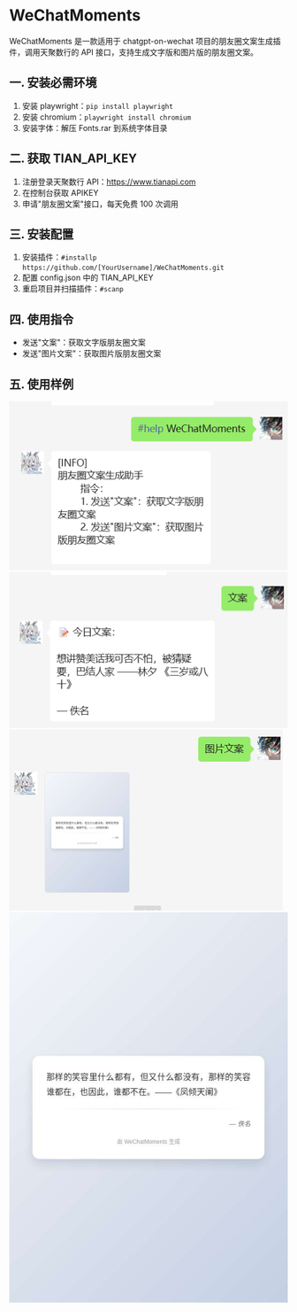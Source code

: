 # WeChatMoments
WeChatMoments 是一款适用于 chatgpt-on-wechat 项目的朋友圈文案生成插件，调用天聚数行的 API 接口，支持生成文字版和图片版的朋友圈文案。

## 一. 安装必需环境
1. 安装 playwright：`pip install playwright`
2. 安装 chromium：`playwright install chromium`
3. 安装字体：解压 Fonts.rar 到系统字体目录

## 二. 获取 TIAN_API_KEY
1. 注册登录天聚数行 API：https://www.tianapi.com
2. 在控制台获取 APIKEY
3. 申请"朋友圈文案"接口，每天免费 100 次调用

## 三. 安装配置
1. 安装插件：`#installp https://github.com/[YourUsername]/WeChatMoments.git`
2. 配置 config.json 中的 TIAN_API_KEY
3. 重启项目并扫描插件：`#scanp`

## 四. 使用指令
- 发送"文案"：获取文字版朋友圈文案
- 发送"图片文案"：获取图片版朋友圈文案

## 五. 使用样例
![alt text](bf63e9c31ae8ec493d74d32de43023d.png)
![alt text](image.png)
![alt text](image-1.png)
![alt text](8c3b859c95290fa7cbb468aa710c7af.jpg)
